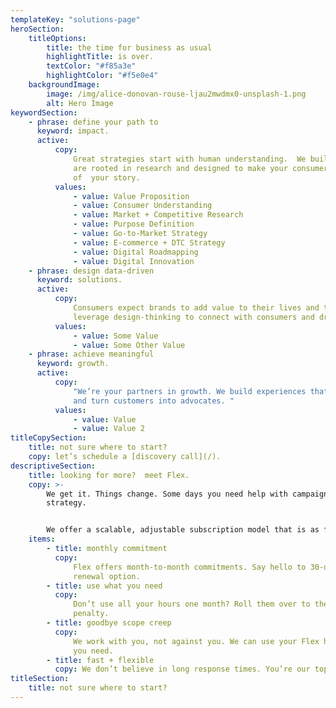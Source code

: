 ```yaml
---
templateKey: "solutions-page"
heroSection:
    titleOptions:
        title: the time for business as usual
        highlightTitle: is over.
        textColor: "#f85a3e"
        highlightColor: "#f5e0e4"
    backgroundImage:
        image: /img/alice-donovan-rouse-ljau2mwdmx0-unsplash-1.png
        alt: Hero Image
keywordSection:
    - phrase: define your path to
      keyword: impact.
      active:
          copy:
              Great strategies start with human understanding.  We build strategies that
              are rooted in research and designed to make your consumer the hero
              of  your story.
          values:
              - value: Value Proposition
              - value: Consumer Understanding
              - value: Market + Competitive Research
              - value: Purpose Definition
              - value: Go-to-Market Strategy
              - value: E-commerce + DTC Strategy
              - value: Digital Roadmapping
              - value: Digital Innovation
    - phrase: design data-driven
      keyword: solutions.
      active:
          copy:
              Consumers expect brands to add value to their lives and the world. We
              leverage design-thinking to connect with consumers and drive results.
          values:
              - value: Some Value
              - value: Some Other Value
    - phrase: achieve meaningful
      keyword: growth.
      active:
          copy:
              "We’re your partners in growth. We build experiences that inspire action
              and turn customers into advocates. "
          values:
              - value: Value
              - value: Value 2
titleCopySection:
    title: not sure where to start?
    copy: let’s schedule a [discovery call](/).
descriptiveSection:
    title: looking for more?  meet Flex.
    copy: >-
        We get it. Things change. Some days you need help with campaigns, others its
        strategy.


        We offer a scalable, adjustable subscription model that is as flexible as you need it to be. Our month-to-month solution delivers value when, where and how you need it.
    items:
        - title: monthly commitment
          copy:
              Flex offers month-to-month commitments. Say hello to 30-day plans with a
              renewal option.
        - title: use what you need
          copy:
              Don’t use all your hours one month? Roll them over to the next with no
              penalty.
        - title: goodbye scope creep
          copy:
              We work with you, not against you. We can use your Flex hours for anything
              you need.
        - title: fast + flexible
          copy: We don’t believe in long response times. You’re our top priority, always.
titleSection:
    title: not sure where to start?
---
```

